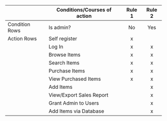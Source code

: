 || Conditions/Courses of action | Rule 1 | Rule 2 |
|-| ---------- | :----: | :----: |
|Condition Rows| Is admin?              | No | Yes | 
|Action Rows| Self register            | x |   |
|| Log In                   | x | x |
|| Browse Items             | x | x |
|| Search Items             | x | x |
|| Purchase Items           | x | x |
|| View Purchased Items     | x | x |
|| Add Items                |  | x |
|| View/Export Sales Report |   | x |
|| Grant Admin to Users     |   | x |
|| Add Items via Database   |   | x |

